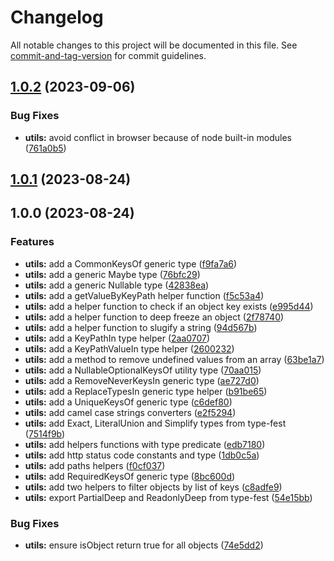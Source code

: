 # Changelog

All notable changes to this project will be documented in this file. See [commit-and-tag-version](https://github.com/absolute-version/commit-and-tag-version) for commit guidelines.

## [1.0.2](https://github.com/ArmandPhilippot/cretadoc/compare/@cretadoc/utils@1.0.1...@cretadoc/utils@1.0.2) (2023-09-06)


### Bug Fixes

* **utils:** avoid conflict in browser because of node built-in modules ([761a0b5](https://github.com/ArmandPhilippot/cretadoc/commit/761a0b504f91fcfbc886a284b089b6760133cc2c))

## [1.0.1](https://github.com/ArmandPhilippot/cretadoc/compare/@cretadoc/utils@1.0.0...@cretadoc/utils@1.0.1) (2023-08-24)

## 1.0.0 (2023-08-24)


### Features

* **utils:** add a CommonKeysOf generic type ([f9fa7a6](https://github.com/ArmandPhilippot/cretadoc/commit/f9fa7a6cd382f95a6108ac7e5665ca803140a8cd))
* **utils:** add a generic Maybe type ([76bfc29](https://github.com/ArmandPhilippot/cretadoc/commit/76bfc2944c5eed9997a50fce892c08728423977d))
* **utils:** add a generic Nullable type ([42838ea](https://github.com/ArmandPhilippot/cretadoc/commit/42838ea079ac56e62810f015698ecf9e2d49a5f8))
* **utils:** add a getValueByKeyPath helper function ([f5c53a4](https://github.com/ArmandPhilippot/cretadoc/commit/f5c53a49d2f2f8f6e33c943b47ab5633ef91d672))
* **utils:** add a helper function to check if an object key exists ([e995d44](https://github.com/ArmandPhilippot/cretadoc/commit/e995d44bcd392727d44a1489934d67e72d570705))
* **utils:** add a helper function to deep freeze an object ([2f78740](https://github.com/ArmandPhilippot/cretadoc/commit/2f78740a307c774e333d640296bc93fbc567dadd))
* **utils:** add a helper function to slugify a string ([94d567b](https://github.com/ArmandPhilippot/cretadoc/commit/94d567b77ac34a1533ac437a5356a13d12f67b21))
* **utils:** add a KeyPathIn type helper ([2aa0707](https://github.com/ArmandPhilippot/cretadoc/commit/2aa0707b5d16baafeaca2a00ab812568b5bfaa17))
* **utils:** add a KeyPathValueIn type helper ([2600232](https://github.com/ArmandPhilippot/cretadoc/commit/26002328bd6d8edbbcf082ada75ce4377ed12627))
* **utils:** add a method to remove undefined values from an array ([63be1a7](https://github.com/ArmandPhilippot/cretadoc/commit/63be1a765a2d0fa19d745a5148c36325eadf1ac5))
* **utils:** add a NullableOptionalKeysOf utility type ([70aa015](https://github.com/ArmandPhilippot/cretadoc/commit/70aa015939ccc3d16ac67ea53dbdba574d270743))
* **utils:** add a RemoveNeverKeysIn generic type ([ae727d0](https://github.com/ArmandPhilippot/cretadoc/commit/ae727d053bdcae59bb61f25281b98f6196e92c4f))
* **utils:** add a ReplaceTypesIn generic type helper ([b91be65](https://github.com/ArmandPhilippot/cretadoc/commit/b91be651860b9aa45d42b389c804e0c641155542))
* **utils:** add a UniqueKeysOf generic type ([c6def80](https://github.com/ArmandPhilippot/cretadoc/commit/c6def802b561853b742267a17e5ebcd625b8ba65))
* **utils:** add camel case strings converters ([e2f5294](https://github.com/ArmandPhilippot/cretadoc/commit/e2f52943e51498c19b9293145e701f511f394277))
* **utils:** add Exact, LiteralUnion and Simplify types from type-fest ([7514f9b](https://github.com/ArmandPhilippot/cretadoc/commit/7514f9bede28614077d794a3697824151e0d38ea))
* **utils:** add helpers functions with type predicate ([edb7180](https://github.com/ArmandPhilippot/cretadoc/commit/edb7180f964459d381ca1a0bdaa5c6cb488f2325))
* **utils:** add http status code constants and type ([1db0c5a](https://github.com/ArmandPhilippot/cretadoc/commit/1db0c5a320a0c0efb0fc65a9105f2187b7ba6522))
* **utils:** add paths helpers ([f0cf037](https://github.com/ArmandPhilippot/cretadoc/commit/f0cf037072dc8678d2ff05d732a09659c1c3d07f))
* **utils:** add RequiredKeysOf generic type ([8bc600d](https://github.com/ArmandPhilippot/cretadoc/commit/8bc600d383ba117e9ffbebbe44cc25998c885a47))
* **utils:** add two helpers to filter objects by list of keys ([c8adfe9](https://github.com/ArmandPhilippot/cretadoc/commit/c8adfe9b1f4d9f35499d0acf7b457cc22448a77c))
* **utils:** export PartialDeep and ReadonlyDeep from type-fest ([54e15bb](https://github.com/ArmandPhilippot/cretadoc/commit/54e15bbfba54200e19d10a84319aeee90d6cda99))


### Bug Fixes

* **utils:** ensure isObject return true for all objects ([74e5dd2](https://github.com/ArmandPhilippot/cretadoc/commit/74e5dd24ac45dfcb3e312bd45756430b2daa363c))
